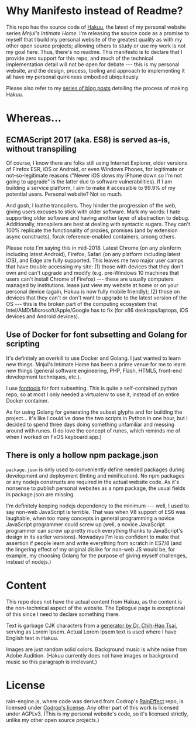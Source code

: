 # Why Manifesto instead of Readme?

This repo has the source code of [Hakuu](https://hakuu.mnjul.net/), the latest
of my personal website series *Mnjul's Intimate Home*. I'm releasing the source
code as a promise to myself that I build my personal website of the greatest
quality as with my other open source projects; allowing others to study or use
my work is not my goal here. Thus, there's no readme. This manifesto is to
declare that I provide zero support for this repo, and much of the technical
implementation detail will not be open for debate --- this is my personal
website, and the design, process, tooling and approach to implementing it all
have my personal quirkiness embodied ubiquitously.

Please also refer to my [series of blog posts](https://blogs.purincess.tw/matrixblog/2018/06/hakuu-in-the-making-0)
detailing the process of making Hakuu.

# Whereas...

## ECMAScript 2017 (aka. ES8) is served as-is, without transpiling

Of course, I know there are folks still using Internet Explorer, older versions
of Firefox ESR, iOS or Android, or even Windows Phones, for legitimate or
not-so-legitimate reasons ("Newer iOS slows my iPhone down so I'm not going to
upgrade" is the latter due to software vulnerabilities). If I am building a
service platform, I aim to make it accessible to 99.9% of my potential users.
Personal website? Not so much.

And gosh, I loathe transpilers. They hinder the progression of the web, giving
users excuses to stick with older software. Mark my words: I hate supporting
older software and having another layer of abstraction to debug.
Additionally, transpilers are best at dealing with syntactic sugars. They can't
100% replicate the functionality of proxies, promises (and by extension async
constructs), forak reference-enabled containers, among others.

Please note I'm saying this in mid-2018. Latest Chrome (on any planform
including latest Android), Firefox, Safari (on any platform including latest
iOS), and Edge are fully supported. This leaves me two major user camps that
have trouble accessing my site: (1) those with devices that they don't own and
can't upgrade and modify (e.g. pre-Windows 10 machines that users can't install
Chrome of Firefox) --- these are usually computers managed by institutions. 
lease just view my website at home or on your personal device (again, Hakuu is
now fully mobile friendly); (2) those on devices that they can't or don't want
to upgrade to the latest version of the OS --- this is the broken part of the
computing ecosystem that Intel/AMD/Microsoft/Apple/Google has to fix (for x86
desktops/laptops, iOS devices and Android devices).

## Use of Docker for font subsetting and Golang for scripting

It's definitely an overkill to use Docker and Golang. I just wanted to learn
new things. Mnjul's Intimate Home has been a prime venue for me to learn new
things (general software engineering, PHP, Flash, HTML5, front-end development
techniques, etc.).

I use [fonttools](https://github.com/fonttools/fonttools) for font subsetting.
This is quite a self-contained python repo, so at most I only needed a
virtualenv to use it, instead of an entire Docker container. 

As for using Golang for generating the subset glyphs and for building the
project... it's like I could've done the two scripts in Python in one hour, but
I decided to spend three days doing something unfamiliar and messing around with
runes. (I do love the concept of runes, which reminds me of when I worked on
FxOS keyboard app.)

## There is only a hollow npm package.json
`package.json` is only used to conveniently define needed packages during
development and deployment (linting and minification). No npm packages or any
nodejs constructs are required in the actual website code. As it's nonsense to
publish personal websites as a npm package, the usual fields in package.json are
missing.

I'm definitely keeping nodejs dependency to the minimum --- well, I used to
say non-web JavaScript is terrible. That was when V8 support of ES6 was
laughable, when too many concepts in general programming a novice JavaScript
programmer could screw up (well, a novice JavaScript programmer can screw up
pretty much everything thanks to JavaScript's design in its earlier versions).
Nowadays I'm less confident to make that assertion if people learn and write
everything from scratch in ES7/8 (and the lingering effect of my original
dislike for non-web JS would be, for example, my choosing Golang for the purpose
of  giving myself challenges, instead of nodejs.)

# Content
This repo does not have the actual content from Hakuu, as the content is the
non-technical aspect of the website. The Epilogue page is exceptional of this
since I need to declare something there.

Text is garbage CJK characters from a [generator by Dr. Chih-Hao Tsai](http://technology.chtsai.org/pseudotext/),
serving as Lorem Ipsem. Actual Lorem Ipsem text is used where I have English
text in Hakuu. 

Images are just random solid colors. Background music is white noise from Adobe
Audition. (Hakuu currently does not have images or background music so this
paragraph is irrelevant.)

# License
rain-engine.js, where code was derived from Codrop's [RainEffect](https://github.com/codrops/RainEffect/commits/master) repo,
is licensed under [Codrop's license](https://tympanus.net/Development/RainEffect/).
Any other part of this work is licensed under AGPLv3. (This is my personal
website's code, so it's licensed strictly, unlike my other open source projects.)
